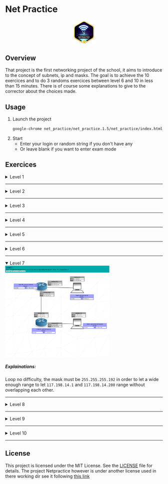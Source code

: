 # Net Practice

<p align="center">
	<img src="img/netpracticem.png" alt="Push Swap Badge" width="15%">
</p>

## Overview
That project is the first networking project of the school, it aims to introduce to the concept of subnets, ip and masks. The goal is to achieve the 10 exercices and to do 3 randoms exercices between level 6 and 10 in less than 15 minutes. There is of course some explanations to give to the corrector about the choices made.

## Usage

1. Launch the project
	```bash
	google-chrome net_practice/net_practice.1.5/net_practice/index.html
	```
2. Start
	- Enter your login or random string if you don't have any
	- Or leave blank if you want to enter exam mode

## Exercices

<details>
  <summary>Level 1</summary>
  <img src="./img/lvl1.png" alt="level 1 sollution" title="level 1 sollution" width="66%">

  ##### Explainations:
  This is pretty straight forward since there is no rotuer nor switches. There is two subnets 2 machines in each, you should add the ip that match the other one according to the mask.
</details>

---

<details>
  <summary>Level 2</summary>
  <img src="./img/lvl2.png" alt="level 2 sollution" title="level 2 sollution" width="66%">

  ##### Explainations:
  Same as exercice 1 you have to match them, this time you are given the possibility to change the mask, the mask in a subnet should match so that the machines can talk to each others. 
  _NB: the usage of an ip starting by `192...` will work only in the local context, this won't work if you try to connect it to the web. However we have to change the ip starting by `127...` that is the localhost and are reserved by the machine_
</details>

---

<details>
  <summary>Level 3</summary>
  <img src="./img/lvl3.png" alt="level 3 sollution" title="level 3 sollution" width="66%">

  ##### Explainations:
  You should put all the masks the same, in order to make it work. The ip are then to be changed according to the mask limits.
</details>

---

<details>
  <summary>Level 4</summary>
  <img src="./img/lvl4.png" alt="level 4 sollution" title="level 4 sollution" width="66%">

  ##### Explainations:
  Our first router, the router should pass the signal to a subnet, in our case the mask to apply is `255.255.255.192` cause it is receiving it. 
  The ip are then to be changed according to the mask, watch out there is one that is not changeable all the modifications should thus be made taking that machine ip into account. 
</details>

---

<details >
  <summary>Level 5</summary>
  <img src="./img/lvl5.png" alt="level 5 sollution" title="level 5 sollution" width="66%">

  ##### Explainations:
  Match the mask and the ips on the different way of the router, this is the first time we are seeing these blue rectangle asking us for routes. The first input field is for final destination ip and mask with `CIDR notation`.
  The second input field is the address of the next IP. Be sure to do that modification at the end of the matching of IPs so that you dont have to modify it twice. 
</details>

---

<details>
  <summary>Level 6</summary>
  <img src="./img/lvl6.png" alt="level 6 sollution" title="level 6 sollution" width="66%">

  ##### Explainations:
  <img src="./img/internet.jpeg">
  <br/>
  First time we have to deal with internet in our network. Here we will have to get the ip locked and apply a matching oneto the switch. Change the very next route of the webserv machine. 
  The final dest of the gate is default and match the mask of the network for internet with the CIDR notation.

  _NB: the last destination of internet is `83.90.62.0` the `0` matches any ip since there is only one machine that has to be connected to the web it could as well be the machine's IP_
</details>

---

<details open>
  <summary>Level 7</summary>
  <img src="./img/lvl7.png" alt="level 7 sollution" title="level 7 sollution" width="66%">

  ##### Explainations:
  Loop no difficulty, the mask must be `255.255.255.192` in order to let a wide enough range to let `117.198.14.1` and `117.198.14.200` range without overlapping each other.
</details>

---

<details>
  <summary>Level 8</summary>
  <img src="./img/lvl8.png" alt="level 8 sollution" title="level 8 sollution" width="66%">

  ##### Explainations:
  Connect all to the last destination given by the routes of internet. mask is `255.255.255.240` to let the multiple ranges coexist without overlapping.
</details>

---
<details>
  <summary>Level 9</summary>
  <img src="./img/lvl9.png" alt="level 9 sollution" title="level 9 sollution" width="66%">

  ##### Explainations:
  There is no specific explaination, the principle is the very same as we saw on all exercices, it is just wider.
</details>

---

<details>
  <summary>Level 10</summary>
  <img src="./img/lvl10.png" alt="level 10 sollution" title="level 10 sollution" width="66%">

  ##### Explainations:
  There is no specific explaination, the principle is the very same as we saw on all exercices, it is just wider.
</details>

---
## License

This project is licensed under the MIT License. See the [LICENSE](LICENSE) file for details.
The project Netpractice however is under another license used in there working dir see it following [this link](./net_practice.1.5/net_practice/License) 
